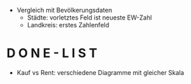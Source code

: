 - Vergleich mit Bevölkerungsdaten
   - Städte: vorletztes Feld ist neueste EW-Zahl
   - Landkreis: erstes Zahlenfeld


D O N E  -  L I S T
===================

- Kauf vs Rent: verschiedene Diagramme mit gleicher Skala

